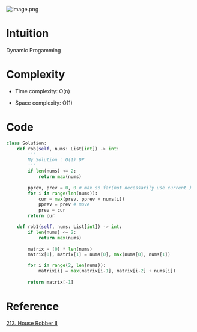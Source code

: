 ![image.png](https://pic.leetcode.cn/1696774310-dexAuY-image.png)

# Intuition
Dynamic Progamming 

# Complexity
- Time complexity:
O(n)

- Space complexity:
O(1)

# Code
```python
class Solution:
	def rob(self, nums: List[int]) -> int:
		'''
		My Solution : O(1) DP
		'''
		if len(nums) <= 2:
			return max(nums)
		
		pprev, prev = 0, 0 # max so far(not necessarily use current )
		for i in range(len(nums)):
			cur = max(prev, pprev + nums[i])
			pprev = prev # move
			prev = cur
		return cur

    def rob1(self, nums: List[int]) -> int:
        if len(nums) <= 2:
            return max(nums)
            
        matrix = [0] * len(nums)
        matrix[0], matrix[1] = nums[0], max(nums[0], nums[1])

        for i in range(2, len(nums)):
            matrix[i] = max(matrix[i-1], matrix[i-2] + nums[i])
        
        return matrix[-1]

```
# Reference
[213. House Robber II](https://leetcode.com/problems/house-robber-ii/)
